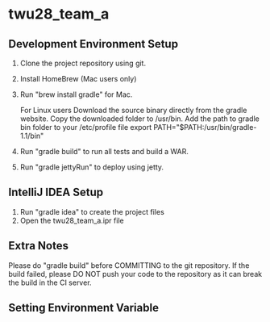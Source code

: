 twu28_team_a
============

Development Environment Setup
-----------------------------

1. Clone the project repository using git.
2. Install HomeBrew (Mac users only)
3. Run "brew install gradle" for Mac. 

   For Linux users
   Download the source binary directly from the gradle website.
   Copy the downloaded folder to /usr/bin. Add the path to gradle bin folder to your /etc/profile file
   export PATH="$PATH:/usr/bin/gradle-1.1/bin"

4. Run "gradle build" to run all tests and build a WAR.
5. Run "gradle jettyRun" to deploy using jetty.

IntelliJ IDEA Setup
-------------------
1. Run "gradle idea" to create the project files
2. Open the twu28_team_a.ipr file

Extra Notes
-----------------
Please do "gradle build" before COMMITTING to the git repository. If the build failed, please DO NOT push your code
to the repository as it can break the build in the CI server.


Setting Environment Variable
-----------------------------
